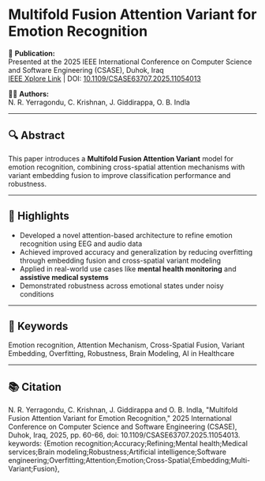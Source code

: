 # Multifold Fusion Attention Variant for Emotion Recognition

📄 **Publication:**  
Presented at the 2025 IEEE International Conference on Computer Science and Software Engineering (CSASE), Duhok, Iraq  
[IEEE Xplore Link](https://ieeexplore.ieee.org/document/11054013) | DOI: [10.1109/CSASE63707.2025.11054013](https://doi.org/10.1109/CSASE63707.2025.11054013)

👨‍💻 **Authors:**  
N. R. Yerragondu, C. Krishnan, J. Giddirappa, O. B. Indla

---

## 🔍 Abstract

This paper introduces a **Multifold Fusion Attention Variant** model for emotion recognition, combining cross-spatial attention mechanisms with variant embedding fusion to improve classification performance and robustness.

---

## 🎯 Highlights

- Developed a novel attention-based architecture to refine emotion recognition using EEG and audio data
- Achieved improved accuracy and generalization by reducing overfitting through embedding fusion and cross-spatial variant modeling
- Applied in real-world use cases like **mental health monitoring** and **assistive medical systems**
- Demonstrated robustness across emotional states under noisy conditions

---

## 🧠 Keywords

Emotion recognition, Attention Mechanism, Cross-Spatial Fusion, Variant Embedding, Overfitting, Robustness, Brain Modeling, AI in Healthcare

---

## 📚 Citation
N. R. Yerragondu, C. Krishnan, J. Giddirappa and O. B. Indla, "Multifold Fusion Attention Variant for Emotion Recognition," 2025 International Conference on Computer Science and Software Engineering (CSASE), Duhok, Iraq, 2025, pp. 60-66, doi: 10.1109/CSASE63707.2025.11054013. keywords: {Emotion recognition;Accuracy;Refining;Mental health;Medical services;Brain modeling;Robustness;Artificial intelligence;Software engineering;Overfitting;Attention;Emotion;Cross-Spatial;Embedding;Multi-Variant;Fusion},
